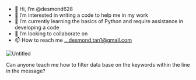 - 👋 Hi, I’m @desmond628
- 👀 I’m interested in writing a code to help me in my work
- 🌱 I’m currently learning the basics of Python and require assistance in developing a code
- 💞️ I’m looking to collaborate on 
- 📫 How to reach me ...desmond.tan1@gmail.com

<!---
desmond628/desmond628 is a ✨ special ✨ repository because its `README.md` (this file) appears on your GitHub profile.
You can click the Preview link to take a look at your changes.
--->
![Untitled](https://user-images.githubusercontent.com/110163517/181497392-5f36916e-9e00-4810-843a-202a245d2239.jpg)

Can anyone teach me how to filter data base on the keywords within the line in the message?
